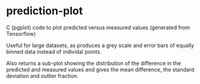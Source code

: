 # prediction-plot
C (pgplot) code to plot predicted versus measured values (generated from Tensorflow)

Useful for large datasets, as produces a grey scale and error bars of equally binned data instead of individal points. 

Also returns a sub-plot showing the distribution of the difference in the predicted and measured values and gives the mean difference, the standard deviation and outlier fraction.
